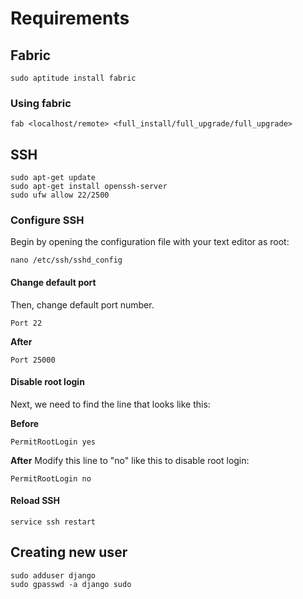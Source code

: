 
# Requirements

## Fabric
```
sudo aptitude install fabric
```

### Using fabric

```
fab <localhost/remote> <full_install/full_upgrade/full_upgrade>
```

## SSH
```
sudo apt-get update
sudo apt-get install openssh-server
sudo ufw allow 22/2500
```

### Configure SSH

Begin by opening the configuration file with your text editor as root:

```
nano /etc/ssh/sshd_config
```


#### Change default port
Then, change default port number.
```
Port 22
```
**After**
```
Port 25000
```


#### Disable root login
Next, we need to find the line that looks like this:

**Before**
```
PermitRootLogin yes
```
**After**
Modify this line to "no" like this to disable root login:

```
PermitRootLogin no

```

#### Reload SSH
```
service ssh restart
```


## Creating new user

```
sudo adduser django
sudo gpasswd -a django sudo
```
